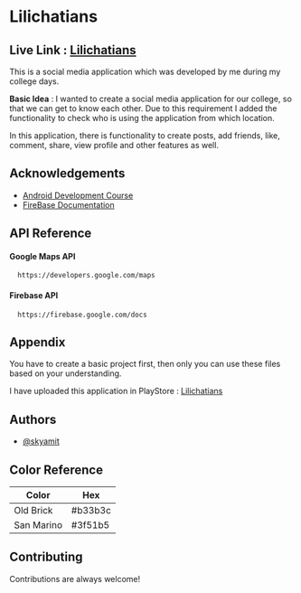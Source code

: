 
#   Lilichatians

## Live Link : [Lilichatians](https://play.google.com/store/apps/details?id=amit.example.lilichatians)

This is a social media application which was developed by me during my college days.

<b>Basic Idea</b> : I wanted to create a social media application for our college, so that we can get to know each other. Due to this requirement I added the functionality to check who is using the application from which location.

In this application, there is functionality to create posts, add friends, like, comment, share, view profile and other features as well.


## Acknowledgements

 - [Android Development Course ](https://www.youtube.com/watch?v=EknEIzswvC0&list=PLS1QulWo1RIbb1cYyzZpLFCKvdYV_yJ-E)
 - [FireBase Documentation](https://firebase.google.com/docs/database)
 

## API Reference

#### Google Maps API

```http
  https://developers.google.com/maps
```
#### Firebase API

```http
  https://firebase.google.com/docs
```

## Appendix

You have to create a basic project first, then only you can use these files based on your understanding. 

I have uploaded this application in PlayStore : [Lilichatians](https://play.google.com/store/apps/details?id=amit.example.lilichatians)
 


## Authors

- [@skyamit](https://www.github.com/skyamit)

## Color Reference

| Color             | Hex                                                                |
| ----------------- | ------------------------------------------------------------------ |
| Old Brick | #b33b3c |
| San Marino | #3f51b5 |


## Contributing

Contributions are always welcome!


